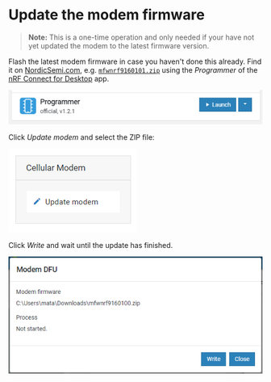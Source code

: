 # Update the modem firmware

> **Note:** This is a one-time operation and only needed if your have not yet updated the modem to the latest firmware version.

Flash the latest modem firmware in case you haven't done this already. Find it on [NordicSemi.com](https://www.nordicsemi.com/Software-and-Tools/Development-Kits/nRF9160-DK/Download), e.g. [`mfwnrf9160101.zip`](https://www.nordicsemi.com/-/media/Software-and-other-downloads/Dev-Kits/nRF9160-DK/mfwnrf9160101.zip) using the _Programmer_ of the [nRF Connect for Desktop](https://www.nordicsemi.com/Software-and-Tools/Development-Tools/nRF-Connect-for-desktop) app.

![nRF Connect for Desktop Programmer](../.gitbook/assets/programmer-desktop.png)

Click _Update modem_ and select the ZIP file:

![Update modem](../.gitbook/assets/update-modem-desktop.png)

Click _Write_ and wait until the update has finished.

![Write modem update](../.gitbook/assets/confirm-modem-update-desktop.png)

